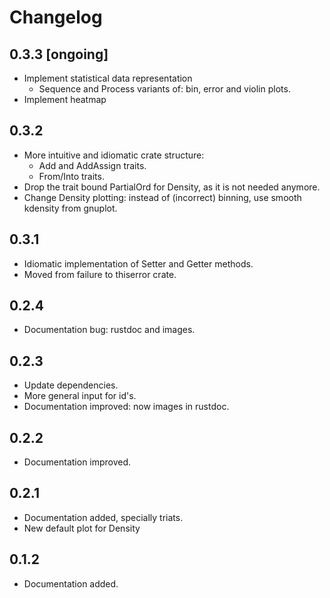# Changelog

## 0.3.3 [ongoing]

- Implement statistical data representation
  - Sequence and Process variants of: bin, error and violin plots.
- Implement heatmap

## 0.3.2

- More intuitive and idiomatic crate structure: 
  - Add and AddAssign traits.
  - From/Into traits.
- Drop the trait bound PartialOrd for Density, as it is not needed anymore.
- Change Density plotting: instead of (incorrect) binning, use smooth kdensity from gnuplot.


## 0.3.1

- Idiomatic implementation of Setter and Getter methods.
- Moved from failure to thiserror crate.

## 0.2.4

- Documentation bug: rustdoc and images.

## 0.2.3

- Update dependencies. 
- More general input for id's. 
- Documentation improved: now images in rustdoc.

## 0.2.2

- Documentation improved.

## 0.2.1

- Documentation added, specially triats.
- New default plot for Density 

## 0.1.2

- Documentation added.